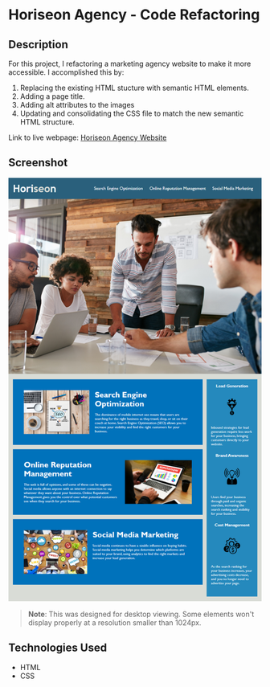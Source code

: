 # Horiseon Agency - Code Refactoring

## Description

For this project, I refactoring a marketing agency website to make it more accessible. I accomplished this by:
1. Replacing the existing HTML stucture with semantic HTML elements.
2. Adding a page title.
3. Adding alt attributes to the images
4. Updating and consolidating the CSS file to match the new semantic HTML structure.

Link to live webpage: [Horiseon Agency Website](https://evperkinsjr.github.io/horiseon-agency-code-refactor/)

## Screenshot
![The Horiseon webpage includes a navigation bar, hero image, sidebar, and sections with text and images at the bottom of the page.](./assets/images/horiseon-website-screenshot.png)

> **Note**: This was designed for desktop viewing. Some elements won't display properly at a resolution smaller than 1024px.

## Technologies Used

- HTML
- CSS

